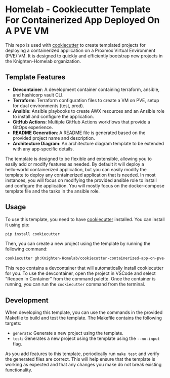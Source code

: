 # Homelab - Cookiecutter Template For Containerized  App Deployed On A PVE VM

This repo is used with [cookiecutter](https://github.com/cookiecutter/cookiecutter) to create templated projects for deploying a containerized application on a Proxmox Virtual Environment (PVE) VM. It is designed to quickly and efficiently bootstrap new projects in the Knighten-Homelab organization.

## Template Features
- **Devcontainer**: A development container containing terraform, ansible, and hashicorp vault CLI.
- **Terraform**: Terraform configuration files to create a VM on PVE, setup for dual environments (test, prod).
- **Ansible**: Ansible playbooks to create AWX resources and an Ansible role to install and configure the application.
- **GitHub Actions**: Multiple GitHub Actions workflows that provide a GitOps experience.
- **README Generation**: A README file is generated based on the provided project name and description.
- **Architecture Diagram**: An architecture diagram template to be extended with any app‑specific details.

The template is designed to be flexible and extensible, allowing you to easily add or modify features as needed. By default it will deploy a hello‑world containerized application, but you can easily modify the template to deploy any containerized application that is needed. In most instances, you will focus on modifying the provided ansible role to install and configure the application. You will mostly focus on the docker-compose template file and the tasks in the ansible role.

## Usage

To use this template, you need to have [cookiecutter](https://cookiecutter.readthedocs.io/en/latest/installation.html) installed. You can install it using pip:

```bash
pip install cookiecutter
```
Then, you can create a new project using the template by running the following command:

```bash
cookiecutter gh:Knighten-Homelab/cookiecutter-containerized-app-on-pve-vm
```

This repo contains a devcontainer that will automatically install cookiecutter for you. To use the devcontainer, open the project in VSCode and select "Reopen in Container" from the command palette. Once the container is running, you can run the `cookiecutter` command from the terminal.

## Development

When developing this template, you can use the commands in the provided Makefile to build and test the template. The Makefile contains the following targets:
- `generate`: Generate a new project using the template.
- `test`: Generates a new project using the template using the `--no-input` flag.

As you add features to this template, periodically run `make test` and verify the generated files are correct. This will help ensure that the template is working as expected and that any changes you make do not break existing functionality.